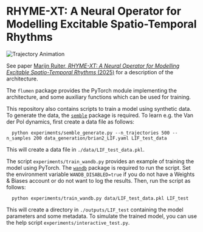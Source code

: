 # RHYME-XT: A Neural Operator for Modelling Excitable Spatio-Temporal Rhythms

![Trajectory Animation](assets/trajectory.gif)

See paper [Marijn Ruiter, _RHYME-XT: A Neural Operator for Modelling Excitable Spatio-Temporal Rhythms_ (2025)](-) for a description of the architecture.

The `flumen` package provides the PyTorch module implementing the architecture,
and some auxiliary functions which can be used for training.

This repository also contains scripts to train a model using synthetic data.
To generate the data, the [`semble`](https://github.com/Marijn-dev/semble) package is required.
To learn e.g. the Van der Pol dynamics, first create a data file as follows:

```shell
  python experiments/semble_generate.py --n_trajectories 500 --n_samples 200 data_generation/brian2_LIF.yaml LIF_test_data
```

This will create a data file in `./data/LIF_test_data.pkl`.

The script `experiments/train_wandb.py` provides an example of training the model using PyTorch.
The [`wandb`](https://pypi.org/project/wandb/) package is required to run the script.
Set the environment variable `WANDB_DISABLED=true` if you do not have a Weights & Biases account or do not want to log the results.
Then, run the script as follows:

```shell
  python experiments/train_wandb.py data/LIF_test_data.pkl LIF_test
```

This will create a directory in `./outputs/LIF_test` containing the model parameters and some metadata.
To simulate the trained model, you can use the help script `experiments/interactive_test.py`.
